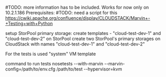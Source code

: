 #TODO: more information has to be included. Works for now only on 10.2.1.186
Prerequisites:
#TODO: need a script for this
https://cwiki.apache.org/confluence/display/CLOUDSTACK/Marvin+-+Testing+with+Python

setup StorPool primary storage:
create templates - "cloud-test-dev-1" and "cloud-test-dev-2" on StorPool
create two StorPool's primary storages on CloudStack with names "cloud-test-dev-1" and "cloud-test-dev-2" 

 
For the tests is used "system" VM template

command to run tests
nosetests --with-marvin  --marvin-config=/path/to/env.cfg /path/to/test --hypervisor=kvm



